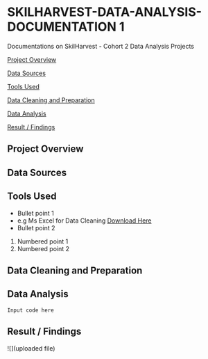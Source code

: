 # SKILHARVEST-DATA-ANALYSIS-DOCUMENTATION 1
Documentations on SkilHarvest - Cohort 2 Data Analysis Projects

[Project Overview](#project-overview)

[Data Sources](#data-sources)

[Tools Used](#tools-used)

[Data Cleaning and Preparation](#data-cleaning-and-preparation)

[Data Analysis](#data-analysis)

[Result / Findings](#result-findings)

## Project Overview
## Data Sources
## Tools Used
- Bullet point 1
- e.g Ms Excel for Data Cleaning [Download Here](https:/www.microsoft.com) 
- Bullet point 2
1. Numbered point 1
2. Numbered point 2
## Data Cleaning and Preparation
## Data Analysis
```
Input code here

```
## Result / Findings
![](uploaded file)

